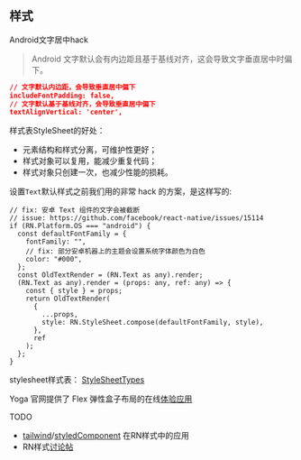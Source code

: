 ## 样式

Android文字居中hack
> Android 文字默认会有内边距且基于基线对齐，这会导致文字垂直居中时偏下。
```json
// 文字默认内边距，会导致垂直居中偏下
includeFontPadding: false,
// 文字默认基于基线对齐，会导致垂直居中偏下
textAlignVertical: 'center',
```

样式表StyleSheet的好处：
- 元素结构和样式分离，可维护性更好；
- 样式对象可以复用，能减少重复代码；
- 样式对象只创建一次，也减少性能的损耗。

设置`Text`默认样式之前我们用的非常 hack 的方案，是这样写的:

```tsx
// fix: 安卓 Text 组件的文字会被截断
// issue: https://github.com/facebook/react-native/issues/15114
if (RN.Platform.OS === "android") {
  const defaultFontFamily = {
    fontFamily: "",
    // fix: 部分安卓机器上的主题会设置系统字体颜色为白色
    color: "#000",
  };
  const OldTextRender = (RN.Text as any).render;
  (RN.Text as any).render = (props: any, ref: any) => {
    const { style } = props;
    return OldTextRender(
      {
        ...props,
        style: RN.StyleSheet.compose(defaultFontFamily, style),
      },
      ref
    );
  };
}
```

stylesheet样式表： [StyleSheetTypes](https://github.com/facebook/react-native/blob/8bd3edec88148d0ab1f225d2119435681fbbba33/Libraries/StyleSheet/StyleSheetTypes.js)

Yoga 官网提供了 Flex 弹性盒子布局的在线[体验应用](https://yogalayout.com/playground/)

TODO
- [tailwind](https://tailwindcss.com/)/[styledComponent](https://styled-components.com/) 在RN样式中的应用
- RN样式[讨论帖](https://twitter.com/mrousavy/status/1474135375555743750)
